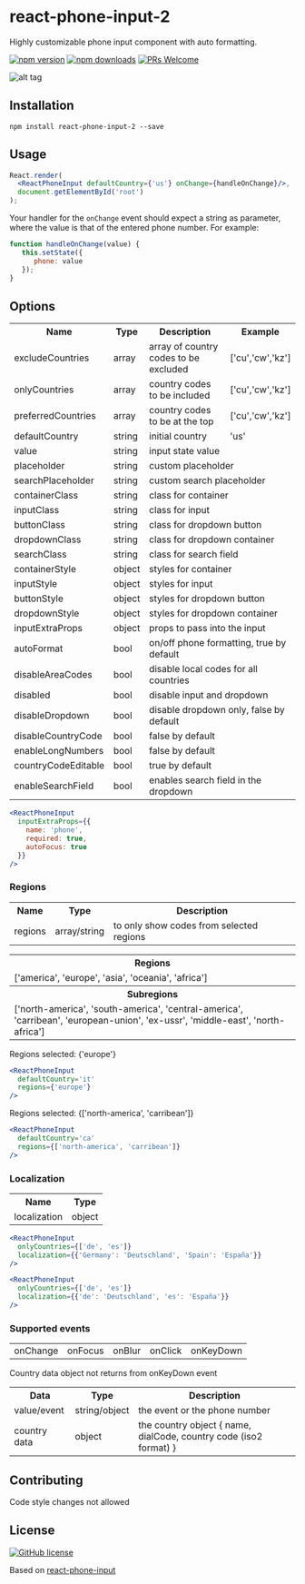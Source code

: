 # react-phone-input-2
Highly customizable phone input component with auto formatting.

[![npm version](https://img.shields.io/npm/v/react-phone-input-2.svg?style=flat)](https://www.npmjs.com/package/react-phone-input-2) [![npm downloads](https://img.shields.io/npm/dm/react-phone-input-2.svg?style=flat)](https://www.npmjs.com/package/react-phone-input-2) [![PRs Welcome](https://img.shields.io/badge/PRs-welcome-brightgreen.svg)](https://github.com/bl00mber/react-phone-input-2#contributing)

![alt tag](https://media.giphy.com/media/xiORAWnqoTJDsH0UOI/giphy.gif)

## Installation
```shell-script
npm install react-phone-input-2 --save
```

## Usage
```jsx
React.render(
  <ReactPhoneInput defaultCountry={'us'} onChange={handleOnChange}/>,
  document.getElementById('root')
);
```

Your handler for the ``onChange`` event should expect a string as
parameter, where the value is that of the entered phone number. For example:

```jsx
function handleOnChange(value) {
   this.setState({
      phone: value
   });
}
```

## Options
<table>
  <tr>
    <th> Name </th>
    <th> Type </th>
    <th> Description </th>
    <th> Example </th>
  </tr>
  <tr>
    <td> excludeCountries </td>
    <td> array </td>
    <td> array of country codes to be excluded </td>
    <td> ['cu','cw','kz'] </td>
  </tr>
  <tr>
    <td> onlyCountries </td>
    <td> array </td>
    <td> country codes to be included </td>
    <td> ['cu','cw','kz'] </td>
  </tr>
  <tr>
    <td> preferredCountries </td>
    <td> array </td>
    <td> country codes to be at the top </td>
    <td> ['cu','cw','kz'] </td>
  </tr>

  <tr>
    <td> defaultCountry </td>
    <td> string </td>
    <td> initial country </td>
    <td> 'us' </td>
  </tr>
  <tr>
    <td> value </td>
    <td> string </td>
    <td colspan="2"> input state value </td>
  </tr>
  <tr>
    <td> placeholder </td>
    <td> string </td>
    <td colspan="2"> custom placeholder </td>
  </tr>
  <tr>
    <td> searchPlaceholder </td>
    <td> string </td>
    <td colspan="2"> custom search placeholder </td>
  </tr>

  <tr>
    <td> containerClass </td>
    <td> string </td>
    <td colspan="2"> class for container </td>
  </tr>
  <tr>
    <td> inputClass </td>
    <td> string </td>
    <td colspan="2"> class for input </td>
  </tr>
  <tr>
    <td> buttonClass </td>
    <td> string </td>
    <td colspan="2"> class for dropdown button </td>
  </tr>
  <tr>
    <td> dropdownClass </td>
    <td> string </td>
    <td colspan="2"> class for dropdown container </td>
  </tr>
  <tr>
    <td> searchClass </td>
    <td> string </td>
    <td colspan="2"> class for search field </td>
  </tr>

  <tr>
    <td> containerStyle </td>
    <td> object </td>
    <td colspan="2"> styles for container </td>
  </tr>
  <tr>
    <td> inputStyle </td>
    <td> object </td>
    <td colspan="2"> styles for input </td>
  </tr>
  <tr>
    <td> buttonStyle </td>
    <td> object </td>
    <td colspan="2"> styles for dropdown button </td>
  </tr>
  <tr>
    <td> dropdownStyle </td>
    <td> object </td>
    <td colspan="2"> styles for dropdown container </td>
  </tr>

  <tr>
    <td> inputExtraProps </td>
    <td> object </td>
    <td colspan="2"> props to pass into the input </td>
  </tr>

  <tr>
    <td> autoFormat </td>
    <td> bool </td>
    <td colspan="2"> on/off phone formatting, true by default </td>
  </tr>
  <tr>
    <td> disableAreaCodes </td>
    <td> bool </td>
    <td colspan="2"> disable local codes for all countries </td>
  </tr>
  <tr>
    <td> disabled </td>
    <td> bool </td>
    <td colspan="2"> disable input and dropdown </td>
  </tr>
  <tr>
    <td> disableDropdown </td>
    <td> bool </td>
    <td colspan="2"> disable dropdown only, false by default </td>
  </tr>
  <tr>
    <td> disableCountryCode </td>
    <td> bool </td>
    <td colspan="2"> false by default </td>
  </tr>
  <tr>
    <td> enableLongNumbers </td>
    <td> bool </td>
    <td colspan="2"> false by default </td>
  </tr>
  <tr>
    <td> countryCodeEditable </td>
    <td> bool </td>
    <td colspan="2"> true by default </td>
  </tr>
  <tr>
    <td> enableSearchField </td>
    <td> bool </td>
    <td colspan="2"> enables search field in the dropdown </td>
  </tr>
</table>

```jsx
<ReactPhoneInput
  inputExtraProps={{
    name: 'phone',
    required: true,
    autoFocus: true
  }}
/>
```

### Regions
<table>
  <tr>
    <th> Name </th>
    <th> Type </th>
    <th> Description </th>
  </tr>
  <tr>
    <td> regions </td>
    <td> array/string </td>
    <td> to only show codes from selected regions </td>
  </tr>
</table>

<table>
  <tr>
    <th> Regions </th>
  </tr>
  <tr>
    <td> ['america', 'europe', 'asia', 'oceania', 'africa'] </td>
  </tr>
  <tr>
    <th> Subregions </th>
  </tr>
  <tr>
    <td> ['north-america', 'south-america', 'central-america', 'carribean', 'european-union', 'ex-ussr', 'middle-east', 'north-africa'] </td>
  </tr>
</table>

Regions selected: {'europe'}
```jsx
<ReactPhoneInput
  defaultCountry='it'
  regions={'europe'}
/>
```

Regions selected: {['north-america', 'carribean']}
```jsx
<ReactPhoneInput
  defaultCountry='ca'
  regions={['north-america', 'carribean']}
/>
```

### Localization
<table>
  <tr>
    <th> Name </th>
    <th> Type </th>
  </tr>
  <tr>
    <td> localization </td>
    <td> object </td>
  </tr>
</table>

```jsx
<ReactPhoneInput
  onlyCountries={['de', 'es']}
  localization={{'Germany': 'Deutschland', 'Spain': 'España'}}
/>

<ReactPhoneInput
  onlyCountries={['de', 'es']}
  localization={{'de': 'Deutschland', 'es': 'España'}}
/>
```

### Supported events
<table>
  <tr>
    <td> onChange </td>
    <td> onFocus </td>
    <td> onBlur </td>
    <td> onClick </td>
    <td> onKeyDown </td>
  </tr>
</table>

Country data object not returns from onKeyDown event

<table>
  <tr>
    <th> Data </th>
    <th> Type </th>
    <th> Description </th>
  </tr>
  <tr>
    <td> value/event </td>
    <td> string/object </td>
    <td> the event or the phone number </td>
  </tr>
  <tr>
    <td> country data </td>
    <td> object </td>
    <td> the country object { name, dialCode, country code (iso2 format) } </td>
  </tr>
</table>

## Contributing
Code style changes not allowed

## License
[![GitHub license](https://img.shields.io/badge/license-MIT-blue.svg)](https://github.com/bl00mber/react-phone-input-2/blob/master/LICENSE)

Based on [react-phone-input](https://github.com/razagill/react-phone-input)
